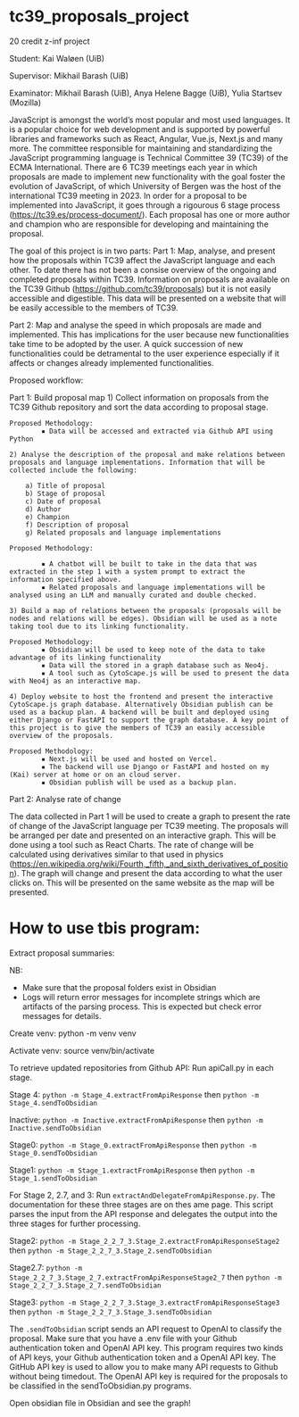 # tc39_proposals_project

20 credit z-inf project

Student: Kai Waløen (UiB)

Supervisor: Mikhail Barash (UiB)

Examinator: Mikhail Barash (UiB), Anya Helene Bagge (UiB), Yulia Startsev (Mozilla)

JavaScript is amongst the world’s most popular and most used languages. It is a popular choice for web development and is supported by powerful libraries and frameworks such as React, Angular, Vue.js, Next.js and many more. The committee responsible for maintaining and standardizing the JavaScript programming language is Technical Committee 39 (TC39) of the ECMA International. There are 6 TC39 meetings each year in which proposals are made to implement new functionality with the goal foster the evolution of JavaScript, of which University of Bergen was the host of the international TC39 meeting in 2023. In order for a proposal to be implemented into JavaScript, it goes through a rigourous 6 stage process (https://tc39.es/process-document/). Each proposal has one or more author and champion who are responsible for developing and maintaining the proposal.

The goal of this project is in two parts:
Part 1: Map, analyse, and present how the proposals within TC39 affect the JavaScript language and each other. To date there has not been a consise overview of the ongoing and completed proposals within TC39. Information on proposals are available on the TC39 Github (https://github.com/tc39/proposals) but it is not easily accessible and digestible. This data will be presented on a website that will be easily accessible to the members of TC39. 

Part 2: Map and analyse the speed in which proposals are made and implemented. This has implications for the user because new functionalities take time to be adopted by the user. A quick succession of new functionalities could be detramental to the user experience especially if it affects or changes already implemented functionalities.

Proposed workflow:

Part 1: Build proposal map
    1) Collect information on proposals from the TC39 Github repository and sort the data according to proposal stage.

	Proposed Methodology: 
            ▪ Data will be accessed and extracted via Github API using Python

    2) Analyse the description of the proposal and make relations between proposals and language implementations. Information that will be collected include the following:

        a) Title of proposal
        b) Stage of proposal
        c) Date of proposal
        d) Author
        e) Champion
        f) Description of proposal
        g) Related proposals and language implementations

	Proposed Methodology:

            ▪ A chatbot will be built to take in the data that was extracted in the step 1 with a system prompt to extract the information specified above. 
            ▪ Related proposals and language implementations will be analysed using an LLM and manually curated and double checked. 
              
    3) Build a map of relations between the proposals (proposals will be nodes and relations will be edges). Obsidian will be used as a note taking tool due to its linking functionality. 

	Proposed Methodology:
            ▪ Obsidian will be used to keep note of the data to take advantage of its linking functionality
            ▪ Data will the stored in a graph database such as Neo4j.
            ▪ A tool such as CytoScape.js will be used to present the data with Neo4j as an interactive map.

    4) Deploy website to host the frontend and present the interactive CytoScape.js graph database. Alternatively Obsidian publish can be used as a backup plan. A backend will be built and deployed using either Django or FastAPI to support the graph database. A key point of this project is to give the members of TC39 an easily accessible overview of the proposals.

	Proposed Methodology:
            ▪ Next.js will be used and hosted on Vercel.
            ▪ The backend will use Django or FastAPI and hosted on my (Kai) server at home or on an cloud server.
            ▪ Obsidian publish will be used as a backup plan.


Part 2: Analyse rate of change 

The data collected in Part 1 will be used to create a graph to present the rate of change of the JavaScript language per TC39 meeting. The proposals will be arranged per date and presented on an interactive graph. This will be done using a tool such as React Charts. The rate of change will be calculated using derivatives similar to that used in physics (https://en.wikipedia.org/wiki/Fourth,_fifth,_and_sixth_derivatives_of_position). The graph will change and present the data according to what the user clicks on. This will be presented on the same website as the map will be presented.


# How to use tbis program:

Extract proposal summaries:

NB:
- Make sure that the proposal folders exist in Obsidian
- Logs will return error messages for incomplete strings which are artifacts of the parsing process. This is expected but check error messages for details.

Create venv:
python -m venv venv

Activate venv:
source venv/bin/activate 

To retrieve updated repositories from Github API:
Run apiCall.py in each stage.

Stage 4:
`python -m Stage_4.extractFromApiResponse` then `python -m Stage_4.sendToObsidian`

Inactive:
`python -m Inactive.extractFromApiResponse` then `python -m Inactive.sendToObsidian`

Stage0:
`python -m Stage_0.extractFromApiResponse` then `python -m Stage_0.sendToObsidian`

Stage1:
`python -m Stage_1.extractFromApiResponse` then `python -m Stage_1.sendToObsidian`

For Stage 2, 2.7, and 3:
Run `extractAndDelegateFromApiResponse.py`. The documentation for these three stages are on thes ame page. 
This script parses the input from the API response and delegates the output into the three stages for further processing.

Stage2:
`python -m Stage_2_2_7_3.Stage_2.extractFromApiResponseStage2` then `python -m Stage_2_2_7_3.Stage_2.sendToObsidian`

Stage2.7:
`python -m Stage_2_2_7_3.Stage_2_7.extractFromApiResponseStage2_7` then `python -m Stage_2_2_7_3.Stage_2_7.sendToObsidian`

Stage3:
`python -m Stage_2_2_7_3.Stage_3.extractFromApiResponseStage3` then `python -m Stage_2_2_7_3.Stage_3.sendToObsidian`

The `.sendToObsidian` script sends an API request to OpenAI to classify the proposal. Make sure that you have a .env file with your Github authentication token and OpenAI API key.
This program requires two kinds of API keys, your Github authentication token and a OpenAI API key. The GitHub API key is used to allow you to make many API requests to Github without being timedout. The OpenAI API key is required for the proposals to be classified in the sendToObsidian.py programs.

Open obsidian file in Obsidian and see the graph!
